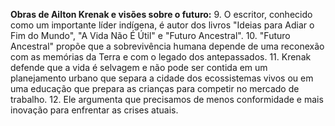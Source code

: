 **Obras de Ailton Krenak e visões sobre o futuro:**
9. O escritor, conhecido como um importante líder indígena, é autor dos livros "Ideias para Adiar o Fim do Mundo", "A Vida Não É Útil" e "Futuro Ancestral".
10. "Futuro Ancestral" propõe que a sobrevivência humana depende de uma reconexão com as memórias da Terra e com o legado dos antepassados.
11. Krenak defende que a vida é selvagem e não pode ser contida em um planejamento urbano que separa a cidade dos ecossistemas vivos ou em uma educação que prepara as crianças para competir no mercado de trabalho.
12. Ele argumenta que precisamos de menos conformidade e mais inovação para enfrentar as crises atuais.